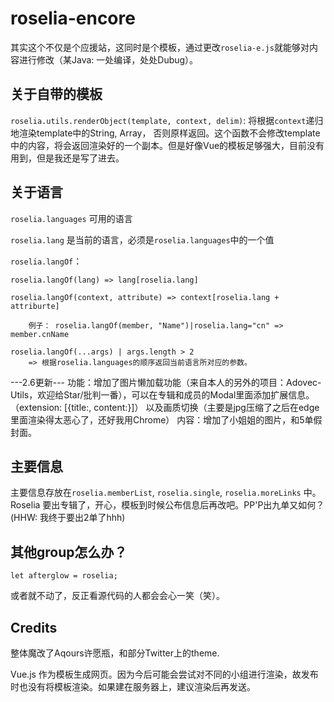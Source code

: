 # roselia-encore
其实这个不仅是个应援站，这同时是个模板，通过更改`roselia-e.js`就能够对内容进行修改（某Java: 一处编译，处处Dubug）。

## 关于自带的模板
`roselia.utils.renderObject(template, context, delim)`: 将根据`context`递归地渲染template中的String, Array， 否则原样返回。这个函数不会修改template中的内容，将会返回渲染好的一个副本。但是好像Vue的模板足够强大，目前没有用到，但是我还是写了进去。

## 关于语言
`roselia.languages` 可用的语言

`roselia.lang` 是当前的语言，必须是`roselia.languages`中的一个值

`roselia.langOf`：
    
    roselia.langOf(lang) => lang[roselia.lang]

    roselia.langOf(context, attribute) => context[roselia.lang + attriburte]
        
        例子： roselia.langOf(member, "Name")|roselia.lang="cn" => member.cnName

    roselia.langOf(...args) | args.length > 2
        => 根据roselia.languages的顺序返回当前语言所对应的参数。

---2.6更新---
功能：增加了图片懒加载功能（来自本人的另外的项目：Adovec-Utils，欢迎给Star/批判一番），可以在专辑和成员的Modal里面添加扩展信息。（extension: [{title:, content:}]）
以及画质切换（主要是jpg压缩了之后在edge里面渲染得太恶心了，还好我用Chrome）
内容：增加了小姐姐的图片，和5单假封面。

## 主要信息
主要信息存放在`roselia.memberList`, `roselia.single`, `roselia.moreLinks` 中。
Roselia 要出专辑了，开心，模板到时候公布信息后再改吧。PP'P出九单又如何？(HHW: 我终于要出2单了hhh)

## 其他group怎么办？
`let afterglow = roselia;`

或者就不动了，反正看源代码的人都会会心一笑（笑）。

## Credits
整体魔改了Aqours许愿瓶，和部分Twitter上的theme.

Vue.js 作为模板生成网页。因为今后可能会尝试对不同的小组进行渲染，故发布时也没有将模板渲染。如果建在服务器上，建议渲染后再发送。